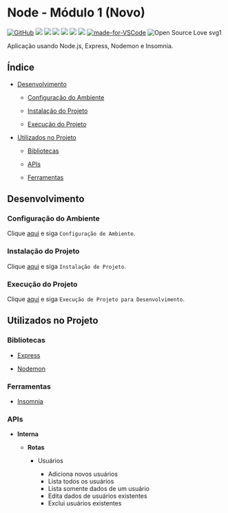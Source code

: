 # Node - Módulo 1 (Novo)

[![GitHub](https://img.shields.io/github/license/mashape/apistatus.svg)](https://github.com/osvaldokalvaitir/node-modulo1-novo/blob/master/LICENSE)
![](https://img.shields.io/github/package-json/v/osvaldokalvaitir/node-modulo1-novo.svg)
![](https://img.shields.io/github/last-commit/osvaldokalvaitir/node-modulo1-novo.svg?color=red)
![](https://img.shields.io/github/languages/top/osvaldokalvaitir/node-modulo1-novo.svg?color=yellow)
![](https://img.shields.io/github/languages/count/osvaldokalvaitir/node-modulo1-novo.svg?color=lightgrey)
![](https://img.shields.io/github/languages/code-size/osvaldokalvaitir/node-modulo1-novo.svg)
![](https://img.shields.io/github/repo-size/osvaldokalvaitir/node-modulo1-novo.svg?color=blueviolet)
[![made-for-VSCode](https://img.shields.io/badge/Made%20for-VSCode-1f425f.svg)](https://code.visualstudio.com/)
![Open Source Love svg1](https://badges.frapsoft.com/os/v1/open-source.svg?v=103)

Aplicação usando Node.js, Express, Nodemon e Insomnia.

## Índice

- [Desenvolvimento](#desenvolvimento)

  - [Configuração do Ambiente](#configuração-do-ambiente)

  - [Instalação do Projeto](#instalação-do-projeto)

  - [Execução do Projeto](#execução-do-projeto)

- [Utilizados no Projeto](#utilizados-no-projeto)

  - [Bibliotecas](#bibliotecas)

  - [APIs](#apis)

  - [Ferramentas](#ferramentas)
  
## Desenvolvimento

### Configuração do Ambiente

Clique [aqui](https://github.com/osvaldokalvaitir/projects-settings/blob/master/README.md) e siga `Configuração de Ambiente`.

### Instalação do Projeto

Clique [aqui](https://github.com/osvaldokalvaitir/projects-settings/blob/master/nodejs/nodejs.md) e siga `Instalação de Projeto`.

### Execução do Projeto

Clique [aqui](https://github.com/osvaldokalvaitir/projects-settings/blob/master/nodejs/nodejs.md) e siga `Execução de Projeto para Desenvolvimento`.

## Utilizados no Projeto

### Bibliotecas

- [Express](https://github.com/osvaldokalvaitir/projects-settings/blob/master/nodejs/libs/express.md)

- [Nodemon](https://github.com/osvaldokalvaitir/projects-settings/blob/master/nodejs/libs/nodemon.md)

### Ferramentas

- [Insomnia](https://github.com/osvaldokalvaitir/projects-settings/blob/master/api/insomnia.md)

### APIs

- **Interna**

  - **Rotas**

    - Usuários

      - Adiciona novos usuários
      - Lista todos os usuários
      - Lista somente dados de um usuário
      - Edita dados de usuários existentes
      - Exclui usuários existentes